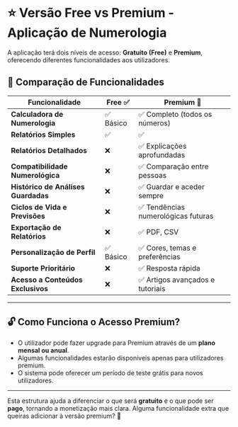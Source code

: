 # ⭐ Versão Free vs Premium - Aplicação de Numerologia

A aplicação terá dois níveis de acesso: **Gratuito (Free)** e **Premium**, oferecendo diferentes funcionalidades aos utilizadores.

## 📌 Comparação de Funcionalidades  

| Funcionalidade                 | Free ✅ | Premium 🌟 |
|--------------------------------|--------|-----------|
| **Calculadora de Numerologia** | ✅ Básico | ✅ Completo (todos os números) |
| **Relatórios Simples**         | ✅ | ✅ |
| **Relatórios Detalhados**      | ❌ | ✅ Explicações aprofundadas |
| **Compatibilidade Numerológica** | ❌ | ✅ Comparação entre pessoas |
| **Histórico de Análises Guardadas** | ❌ | ✅ Guardar e aceder sempre |
| **Ciclos de Vida e Previsões** | ❌ | ✅ Tendências numerológicas futuras |
| **Exportação de Relatórios**   | ❌ | ✅ PDF, CSV |
| **Personalização de Perfil**   | ✅ Básico | ✅ Cores, temas e preferências |
| **Suporte Prioritário**        | ❌ | ✅ Resposta rápida |
| **Acesso a Conteúdos Exclusivos** | ❌ | ✅ Artigos avançados e tutoriais |

---

## 🔓 Como Funciona o Acesso Premium?  
- O utilizador pode fazer upgrade para Premium através de um **plano mensal ou anual**.  
- Algumas funcionalidades estarão disponíveis apenas para utilizadores premium.  
- O sistema pode oferecer um período de teste grátis para novos utilizadores.  

---

Esta estrutura ajuda a diferenciar o que será **gratuito** e o que pode ser **pago**, tornando a monetização mais clara. Alguma funcionalidade extra que queiras adicionar à versão premium? 🚀
